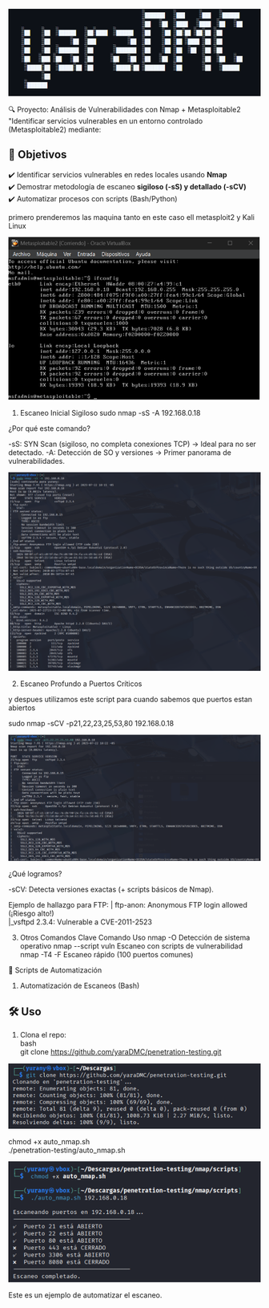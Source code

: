 ![](https://github.com/yaraDMC/machines/blob/main/BANNER.png)

🔍 Proyecto: Análisis de Vulnerabilidades con Nmap + Metasploitable2
"Identificar servicios vulnerables en un entorno controlado (Metasploitable2) mediante:  

## 📌 Objetivos  
✔️ Identificar servicios vulnerables en redes locales usando **Nmap**  
✔️ Demostrar metodología de escaneo **sigiloso (-sS) y detallado (-sCV)**  
✔️ Automatizar procesos con scripts (Bash/Python)  

primero prenderemos las maquina tanto en este caso ell metasploit2 y Kali Linux

![](https://github.com/yaraDMC/penetration-testing/blob/main/nmap/images/meta.png)

1. Escaneo Inicial Sigiloso
sudo nmap -sS -A 192.168.0.18

¿Por qué este comando?

-sS: SYN Scan (sigiloso, no completa conexiones TCP) → Ideal para no ser detectado.
-A: Detección de SO y versiones → Primer panorama de vulnerabilidades.

![](https://github.com/yaraDMC/penetration-testing/blob/main/nmap/images/escaneo.png)

2. Escaneo Profundo a Puertos Críticos

y despues utilizamos este script para cuando sabemos que puertos estan abiertos

sudo nmap -sCV -p21,22,23,25,53,80 192.168.0.18

![](https://github.com/yaraDMC/penetration-testing/blob/main/nmap/images/escaneo2.png)

¿Qué logramos?

-sCV: Detecta versiones exactas (+ scripts básicos de Nmap).

Ejemplo de hallazgo para FTP:
| ftp-anon: Anonymous FTP login allowed (¡Riesgo alto!)  
|_vsftpd 2.3.4: Vulnerable a CVE-2011-2523  


3. Otros Comandos Clave 
Comando	Uso
nmap -O	Detección de sistema operativo
nmap --script vuln	Escaneo con scripts de vulnerabilidad
nmap -T4 -F	Escaneo rápido (100 puertos comunes)



🤖 Scripts de Automatización 
1. Automatización de Escaneos (Bash)


## 🛠️ Uso  
1. Clona el repo:  
   bash  
git clone https://github.com/yaraDMC/penetration-testing.git

![](https://github.com/yaraDMC/penetration-testing/blob/main/nmap/images/escaneo3.png)


 chmod +x auto_nmap.sh  
./penetration-testing/auto_nmap.sh <IP>  

![](https://github.com/yaraDMC/penetration-testing/blob/main/nmap/images/escaneo4.png)

Este es un ejemplo de automatizar el escaneo.
